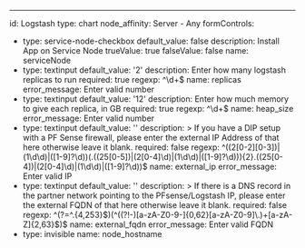 ---
id: Logstash
type: chart
node_affinity: Server - Any
formControls:
- type: service-node-checkbox
  default_value: false
  description: Install App on Service Node
  trueValue: true
  falseValue: false
  name: serviceNode
- type: textinput
  default_value: '2'
  description: Enter how many logstash replicas to run
  required: true
  regexp: ^\d+$
  name: replicas
  error_message: Enter valid number
- type: textinput
  default_value: '12'
  description: Enter how much memory to give each replica, in GB
  required: true
  regexp: ^\d+$
  name: heap_size
  error_message: Enter valid number
- type: textinput
  default_value: ''
  description: >
    If you have a DIP setup with a PF Sense firewall, please enter the
    external IP Address of that here otherwise leave it blank.
  required: false
  regexp: ^((2[0-2][0-3])|(1\d\d)|([1-9]?\d))(\.((25[0-5])|(2[0-4]\d)|(1\d\d)|([1-9]?\d))){2}\.((25[0-4])|(2[0-4]\d)|(1\d\d)|([1-9]?\d))$
  name: external_ip
  error_message: Enter valid IP
- type: textinput
  default_value: ''
  description: >
    If there is a DNS record in the partner network pointing to the PFsense/Logstash
    IP, please enter the external FQDN of that here otherwise leave it blank.
  required: false
  regexp: ^(?=^.{4,253}$)(^((?!-)[a-zA-Z0-9-]{0,62}[a-zA-Z0-9]\.)+[a-zA-Z]{2,63}$)$
  name: external_fqdn
  error_message: Enter valid FQDN
- type: invisible
  name: node_hostname

